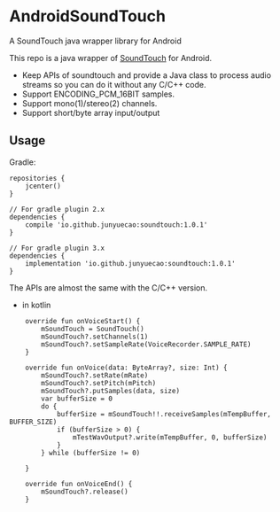 # AndroidSoundTouch
A SoundTouch java wrapper library for Android

This repo is a java wrapper of [SoundTouch](https://www.surina.net/soundtouch/) for Android.

 - Keep APIs of soundtouch and provide a Java class to process audio streams so you can do it without any C/C++ code.
 - Support ENCODING_PCM_16BIT samples.
 - Support mono(1)/stereo(2) channels.
 - Support short/byte array input/output

## Usage
Gradle:
```
repositories {
    jcenter()
}

// For gradle plugin 2.x
dependencies {
    compile 'io.github.junyuecao:soundtouch:1.0.1'
}

// For gradle plugin 3.x
dependencies {
    implementation 'io.github.junyuecao:soundtouch:1.0.1'
}
```
The APIs are almost the same with the C/C++ version.
- in kotlin
```
    override fun onVoiceStart() {
        mSoundTouch = SoundTouch()
        mSoundTouch?.setChannels(1)
        mSoundTouch?.setSampleRate(VoiceRecorder.SAMPLE_RATE)
    }

    override fun onVoice(data: ByteArray?, size: Int) {
        mSoundTouch?.setRate(mRate)
        mSoundTouch?.setPitch(mPitch)
        mSoundTouch?.putSamples(data, size)
        var bufferSize = 0
        do {
            bufferSize = mSoundTouch!!.receiveSamples(mTempBuffer, BUFFER_SIZE)
            if (bufferSize > 0) {
                mTestWavOutput?.write(mTempBuffer, 0, bufferSize)
            }
        } while (bufferSize != 0)

    }

    override fun onVoiceEnd() {
        mSoundTouch?.release()
    }
```

